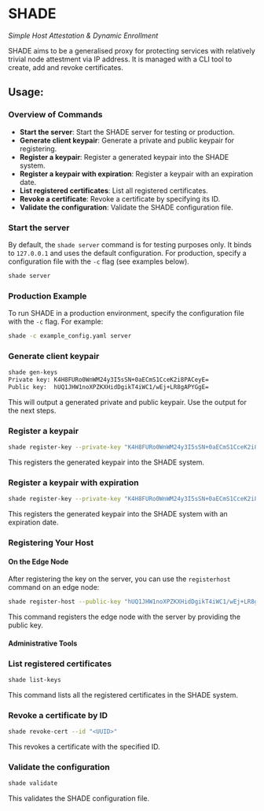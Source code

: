 # SHADE
_Simple Host Attestation & Dynamic Enrollment_

SHADE aims to be a generalised proxy for protecting services with relatively trivial node attestment via IP address. It is managed with a CLI tool to create, add and revoke certificates.

## Usage:

### Overview of Commands

- **Start the server**: Start the SHADE server for testing or production.
- **Generate client keypair**: Generate a private and public keypair for registering.
- **Register a keypair**: Register a generated keypair into the SHADE system.
- **Register a keypair with expiration**: Register a keypair with an expiration date.
- **List registered certificates**: List all registered certificates.
- **Revoke a certificate**: Revoke a certificate by specifying its ID.
- **Validate the configuration**: Validate the SHADE configuration file.

### Start the server

By default, the `shade server` command is for testing purposes only. It binds to `127.0.0.1` and uses the default configuration. For production, specify a configuration file with the `-c` flag (see examples below).

```bash
shade server
```
### Production Example

To run SHADE in a production environment, specify the configuration file with the `-c` flag. For example:

```bash
shade -c example_config.yaml server
```

### Generate client keypair
```bash
shade gen-keys
Private key: K4H8FURo0WnWM24y3I5sSN+0aECmS1CceK2i8PACeyE=
Public key:  hUQ1JHW1noXPZKXHidDgikT4iWC1/wEj+LR8gAPYGgE=
```

This will output a generated private and public keypair. Use the output for the next steps.

### Register a keypair
```bash
shade register-key --private-key "K4H8FURo0WnWM24y3I5sSN+0aECmS1CceK2i8PACeyE="
```

This registers the generated keypair into the SHADE system.
### Register a keypair with expiration
```bash
shade register-key --private-key "K4H8FURo0WnWM24y3I5sSN+0aECmS1CceK2i8PACeyE=" --expires-at "2025-12-31T23:59:59Z"
```

This registers the generated keypair into the SHADE system with an expiration date.

### Registering Your Host

#### On the Edge Node
After registering the key on the server, you can use the `registerhost` command on an edge node:

```bash
shade register-host --public-key "hUQ1JHW1noXPZKXHidDgikT4iWC1/wEj+LR8gAPYGgE="
```

This command registers the edge node with the server by providing the public key.

#### Administrative Tools
### List registered certificates
```bash
shade list-keys
```

This command lists all the registered certificates in the SHADE system.

### Revoke a certificate by ID
```bash
shade revoke-cert --id "<UUID>"
```

This revokes a certificate with the specified ID.

### Validate the configuration
```bash
shade validate
```

This validates the SHADE configuration file.

